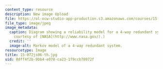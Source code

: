 ```yaml
---
content_type: resource
description: New image Upload
file: https://ol-ocw-studio-app-production.s3.amazonaws.com/courses/15-072j-queues-theory-and-applications-spring-2006/8dff4f2b9bb4e078ca231f9ccb78072f_15-072js06-th.jpg
file_type: image/jpeg
image_metadata:
  caption: Diagram showing a reliability model for a 4-way redundant system. (Image
    courtesy of [NASA](http://www.nasa.gov/).)
  credit: ''
  image-alt: Markov model of a 4-way redundant system.
resourcetype: Image
title: 15-072js06-th.jpg
uid: 8dff4f2b-9bb4-e078-ca23-1f9ccb78072f
---
```

